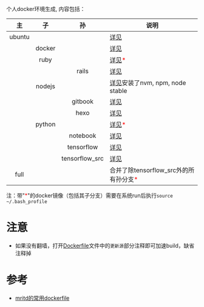 个人docker环境生成, 内容包括：

| 主 | 子 | 孙 |说明|
|:---:|:---:|:---:|---|
| ubuntu |  |  |[详见](ubuntu/README.md)|
|  | docker |  |[详见](docker/README.md) |
|  | ruby |  |[详见](ruby/README.md)<font color="red">*</font>|
|  |  | rails |[详见](rails/README.md) |
|  | nodejs |  |[详见](nodejs/README.md)安装了nvm, npm, node stable|
|  |  | gitbook |[详见](gitbook/README.md)|
|  |  | hexo |[详见](hexo/README.md)|
|  | python |  |[详见](python/README.md)<font color="red">*</font>|
|  |  | notebook |[详见](notebook/README.md)|
|  |  | tensorflow |[详见](tensorflow/README.md)|
|  |  | tensorflow_src |[详见](tensorflow_src/README.md)|
| full |  | |合并了除tensorflow_src外的所有孙分支<font color="red">*</font>|

注：带"<font color="red">*</font>"的docker镜像（包括其子分支）需要在系统run后执行`source ~/.bash_profile`
  
# 注意
* 如果没有翻墙，打开[Dockerfile](ubuntu/Dockerfile)文件中的`更新源`部分注释即可加速build，缺省注释掉

# 参考
* [mritd的常用dockerfile](https://github.com/mritd/dockerfile)